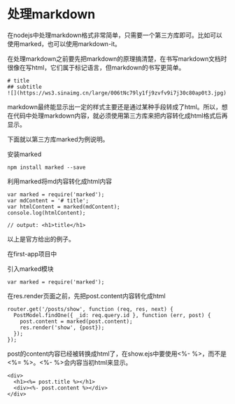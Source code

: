 # 处理markdown

在nodejs中处理markdown格式非常简单，只需要一个第三方库即可。比如可以使用marked，也可以使用markdown-it。

在处理markdown之前要先把markdown的原理搞清楚，在书写markdown文档时很像在写html，它们属于标记语言，但markdown的书写更简单。

```
# title
## subtitle
![](https://ws3.sinaimg.cn/large/006tNc79ly1fj9zvfv9i7j30c80ap0t3.jpg)
```

markdown最终能显示出一定的样式主要还是通过某种手段转成了html。所以，想在代码中处理markdown内容，就必须使用第三方库来把内容转化成html格式后再显示。

下面就以第三方库marked为例说明。

安装marked

```
npm install marked --save
```

利用marked将md内容转化成html内容

```
var marked = require('marked');
var mdContent = '# title';
var htmlContent = marked(mdContent);
console.log(htmlContent);

// output: <h1>title</h1>
```

以上是官方给出的例子。

在first-app项目中

引入marked模块

```
var marked = require('marked');
```

在res.render页面之前，先把post.content内容转化成html

```
router.get('/posts/show', function (req, res, next) {
  PostModel.findOne({ _id: req.query.id }, function (err, post) {
    post.content = marked(post.content);
    res.render('show', {post});
  });
});
```

post的content内容已经被转换成html了，在show.ejs中要使用&lt;%- %&gt;，而不是&lt;%= %&gt;。&lt;%- %&gt;会内容当初html来显示。

```
<div>
  <h1><%= post.title %></h1>
  <div><%- post.content %></div>
</div>
```



